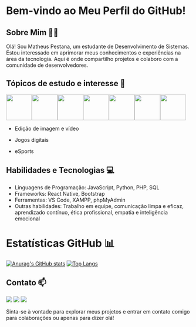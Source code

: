 # Bem-vindo ao Meu Perfil do GitHub!

## Sobre Mim 🙎‍♂️
Olá! Sou Matheus Pestana, um estudante de Desenvolvimento de Sistemas. Estou interessado em aprimorar meus conhecimentos e experiências na área da tecnologia. Aqui é onde compartilho projetos e colaboro com a comunidade de desenvolvedores.

## Tópicos de estudo e interesse 📝

<div style="display: flex;">

<img src="https://cdn.jsdelivr.net/gh/devicons/devicon@latest/icons/html5/html5-original-wordmark.svg" width="70" height="70" margin="10px" />
<img src="https://cdn.jsdelivr.net/gh/devicons/devicon@latest/icons/css3/css3-original-wordmark.svg" width="70" height="70" margin="10px" />
<img src="https://cdn.jsdelivr.net/gh/devicons/devicon@latest/icons/javascript/javascript-original.svg" width="70" height="70" margin="10px" />
<img src="https://cdn.jsdelivr.net/gh/devicons/devicon@latest/icons/python/python-original.svg" width="70" height="70" margin="10px" />
<img src="https://cdn.jsdelivr.net/gh/devicons/devicon@latest/icons/php/php-original.svg" width="70" height="70" margin="10px" />
<img src="https://cdn.jsdelivr.net/gh/devicons/devicon@latest/icons/mysql/mysql-original-wordmark.svg" width="70" height="70" margin="10px" />
<img src="https://cdn.jsdelivr.net/gh/devicons/devicon@latest/icons/react/react-original-wordmark.svg" width="70" height="70" margin="10px" />
  
</div>
  
- Edição de imagem e vídeo

- Jogos digitais

- eSports

## Habilidades e Tecnologias 💻
- Linguagens de Programação: JavaScript, Python, PHP, SQL
- Frameworks: React Native, Bootstrap
- Ferramentas: VS Code, XAMPP, phpMyAdmin
- Outras habilidades: Trabalho em equipe, comunicação limpa e eficaz, aprendizado contínuo, ética profissional, empatia e inteligência emocional

# Estatísticas GitHub 📊

<div>

[![Anurag's GitHub stats](https://github-readme-stats.vercel.app/api?username=matheus-pestana&show_icons=true&theme=radical)](https://github.com/anuraghazra/github-readme-stats) 
[![Top Langs](https://github-readme-stats.vercel.app/api/top-langs/?username=matheus-pestana&show_icons=true&hide=hack)](https://github.com/anuraghazra/github-readme-stats)
  
</div>



## Contato 📫
<div>
<a href = "mailto:matheus90pestana@gmail.com"><img loading="lazy" src="https://img.shields.io/badge/Gmail-D14836?style=for-the-badge&logo=gmail&logoColor=white" target="_blank"></a>
<a href="https://www.instagram.com/d4sh_fps?igsh=Yjd0Y3E5bGp3b3Zo" target="_blank"><img loading="lazy" src="https://img.shields.io/badge/-Instagram-%23E4405F?style=for-the-badge&logo=instagram&logoColor=white" target="_k"></a>
<a href="[https://www.linkedin.com/in/seu-usuário-linkedln-aqui](https://www.linkedin.com/in/matheus-arcangelo/)" target="_blank"><img loading="lazy" src="https://img.shields.io/badge/-LinkedIn-%230077B5?style=for-the-badge&logo=linkedin&logoColor=white" target="_blank"></a>   
</div>

Sinta-se à vontade para explorar meus projetos e entrar em contato comigo para colaborações ou apenas para dizer olá!
